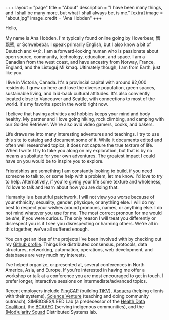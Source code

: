 +++
layout = "page"
title = "About"
description = "I have been many things, and I shall be many more, but what I shall always be, is me."
[extra]
image = "about.jpg"
image_credit = "Ana Hobden"
+++

Hello,

My name is Ana Hobden. I'm typically found online going by Hoverbear, 飘飘熊, or Schwebebär. I speak primarily English, but I also know a bit of Deutsch and 中文. I am a forward-looking human who is passionate about open source, community, technology, education, and space. I am a Canadian from the west coast, and have ancestry from Norway, France, England, and the Listuguj Mi'kmaq. Ultimately though, I am from Earth, just like you.

I live in Victoria, Canada. It's a provincial capital with around 92,000 residents. I grew up here and love the diverse population, green spaces, sustainable living, and laid-back cultural attitudes. It's also conviently located close to Vancouver and Seattle, with connections to most of the world. It's my favorite spot in the world right now.

I believe that having activities and hobbies keeps your mind and body healthy. My partner and I love going hiking, rock climbing, and camping with our Golden Retriever. We're also avid video gamers, cooks, and bakers.

Life draws me into many interesting adventures and teachings. I try to use this site to catalog and document some of it. While it documents edited and often well researched topics, it does not capture the true *texture* of life. When I write I try to take you along on my exploration, but that is by no means a subsitute for your own adventures. The greatest impact I could have on you would be to inspire you to explore.

Friendships are something I am constantly looking to build, if you need someone to talk to, or some help with a problem, let me know. I'd love to try to help. Alternatively, if you're giving your life some texture and wholeness, I'd love to talk and learn about how you are doing that.

Humanity is a beautiful patchwork. I will not view you worse because of your ethnicity, sexuality, gender, physique, or anything else. I will do my best to respect your wishes around pronouns, names, or anything else. I do not mind whatever you use for me. The most correct pronoun for me would be *she*, if you were curious. The only reason I will treat you differently or disrespect you is if I see you disrespecting or harming others. We're all in this together, we've all suffered enough.

You can get an idea of the projects I've been involved with by checking out my [Github profile](https://github.com/hoverbear/). Things like distributed consensus, protocols, data structures, networking, automation, operations, web development, and databases are very much my interests.

I've helped organize, or presented at, several conferences in North America, Asia, and Europe. If you're interested in having me offer a workshop or talk at a conference you are most encouraged to get in touch. I prefer longer, interactive sessions on intermediate/advanced topics.

Recent employers include [PingCAP](http://pingcap.com/) (building [TiKV](http://tikv.org/)), [Asquera](http://asquera.de/) (helping clients with their systems), [Science Venture](http://www.scienceventure.ca/) (teaching and doing community outreach), SIMBIOSES/LEED Lab (a predecessor of the [Health Data Coalition](http://hdcbc.ca/)), the [BCAAFC](http://bcaafc.com/) (serving indigenous communities), and the [(Mod)ularity Squad](https://yvonnecoady.com/) Distributed Systems lab.
